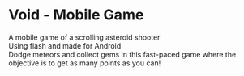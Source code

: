 # Void - Mobile Game
A mobile game of a scrolling asteroid shooter  
Using flash and made for Android  
Dodge meteors and collect gems in this fast-paced game where the objective is to get as many points as you can!  

